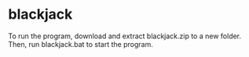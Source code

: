 # blackjack
To run the program, download and extract blackjack.zip to a new folder. 
Then, run blackjack.bat to start the program.
